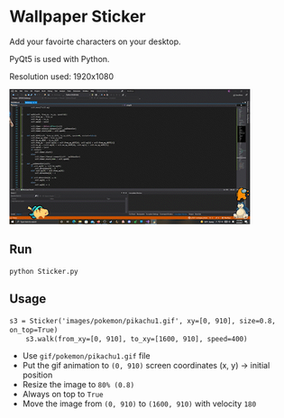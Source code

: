 # Wallpaper Sticker

Add your favoirte characters on your desktop.

PyQt5 is used with Python.

Resolution used: 1920x1080

![](result_screen.gif)

## Run

```
python Sticker.py
```


## Usage

```
s3 = Sticker('images/pokemon/pikachu1.gif', xy=[0, 910], size=0.8, on_top=True)
    s3.walk(from_xy=[0, 910], to_xy=[1600, 910], speed=400)
```

- Use `gif/pokemon/pikachu1.gif` file
- Put the gif animation to `(0, 910)` screen coordinates (x, y) -> initial position
- Resize the image to `80% (0.8)`
- Always on top to `True`
- Move the image from `(0, 910)` to `(1600, 910)` with velocity `180`

